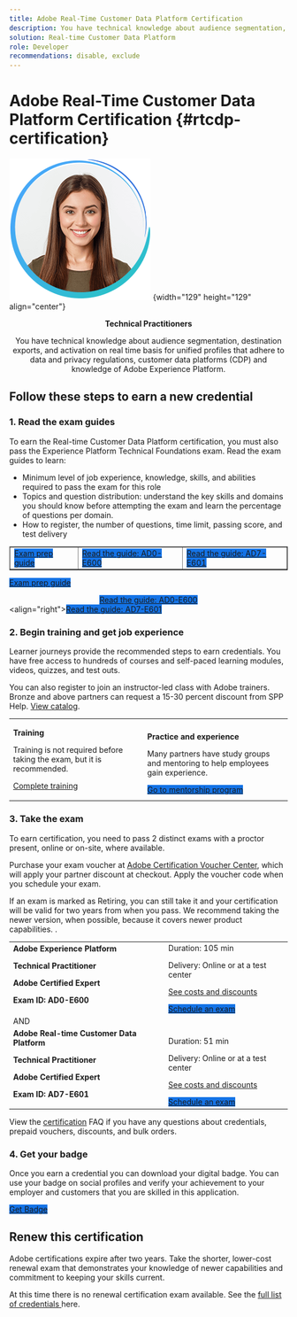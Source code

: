```yaml
---
title: Adobe Real-Time Customer Data Platform Certification
description: You have technical knowledge about audience segmentation, destination exports, and activation on real time basis for unified profiles that adhere to data and privacy regulations, customer data platforms (CDP) and knowledge of Adobe Experience Platform.
solution: Real-time Customer Data Platform
role: Developer
recommendations: disable, exclude
---
```

# Adobe Real-Time Customer Data Platform Certification {#rtcdp-certification}

![Technical Practitioner](../assets/technical-practitioner.png "Technical Practitioner") {width="129" height="129" align="center"}

<p align="center"> <strong>Technical Practitioners </strong> </p>

<p align="center">You have technical knowledge about audience segmentation, destination exports, and activation on real time basis for unified profiles that adhere to data and privacy regulations, customer data platforms (CDP) and knowledge of Adobe Experience Platform.</p>

## Follow these steps to earn a new credential

### 1. Read the exam guides

To earn the Real-time Customer Data Platform certification, you must also pass the Experience Platform Technical Foundations exam. Read the exam guides to learn:

* Minimum level of job experience, knowledge, skills, and abilities required to pass the exam for this role
* Topics and question distribution: understand the key skills and domains you should know before attempting the exam and learn the percentage of questions per domain.
* How to register, the number of questions, time limit, passing score, and test delivery

<table border="none">
<tr>
 <td>
    <a href="https://express.adobe.com/page/sBkhdT10gy2sx/" target="_blank" class="spectrum-Button spectrum-Button--fill spectrum-Button--accent spectrum-Button--sizeM is-margin-bottom-big-big at-element-click-tracking" style="background-color:#1473E6">
    <span class="spectrum-Button-label has-no-wrap">
    Exam prep guide
    </span>
    </a>
 </td>
 <td>
    <a href="https://express.adobe.com/page/GpJxl9cwvjjtK/" target="_blank" class="spectrum-Button spectrum-Button--fill spectrum-Button--accent spectrum-Button--sizeM is-margin-bottom-big-big at-element-click-tracking" style="background-color:#1473E6">
    <span class="spectrum-Button-label has-no-wrap">
    Read the guide: AD0-E600
    </span>
    </a>
 </td>
 <td>
    <a href="https://express.adobe.com/page/biBbuOvvUDEy2/" target="_blank" class="spectrum-Button spectrum-Button--fill spectrum-Button--accent spectrum-Button--sizeM is-margin-bottom-big-big at-element-click-tracking" style="background-color:#1473E6">
    <span class="spectrum-Button-label has-no-wrap">
    Read the guide: AD7-E601
    </span>
    </a>
 </td>
</tr>
</table>  

<a href="https://express.adobe.com/page/sBkhdT10gy2sx/" target="_blank" class="spectrum-Button spectrum-Button--fill spectrum-Button--accent spectrum-Button--sizeM is-margin-bottom-big-big at-element-click-tracking" style="background-color:#1473E6"><span class="spectrum-Button-label has-no-wrap">Exam prep guide</span></a><center><a href="https://express.adobe.com/page/GpJxl9cwvjjtK/" target="_blank" class="spectrum-Button spectrum-Button--fill spectrum-Button--accent spectrum-Button--sizeM is-margin-bottom-big-big at-element-click-tracking" style="background-color:#1473E6"><span class="spectrum-Button-label has-no-wrap">Read the guide: AD0-E600</span></a></center><align="right"><a href="https://express.adobe.com/page/biBbuOvvUDEy2/" target="_blank" class="spectrum-Button spectrum-Button--fill spectrum-Button--accent spectrum-Button--sizeM is-margin-bottom-big-big at-element-click-tracking" style="background-color:#1473E6"><span class="spectrum-Button-label has-no-wrap">Read the guide: AD7-E601</span></a></align>

### 2. Begin training and get job experience

Learner journeys provide the recommended steps to earn credentials. You have free access to hundreds of courses and self-paced learning modules, videos, quizzes, and test outs.

You can also register to join an instructor-led class with Adobe trainers. Bronze and above partners can request a 15-30 percent discount from SPP Help. <a href="https://learning.adobe.com/catalog.html?solution=Adobe%20Experience%20Platform">View catalog</a>.

<table>
<tr>
 <td>

**Training**

Training is not required before taking the exam, but it is recommended.

<a href="https://solutionpartners.adobe.com/solution-partners/home/applications/experience_cloud/real_time_cdp/training/technical.html?nav=credential#navigation">Complete training</a>

 </td>
 <td>

**Practice and experience**

Many partners have study groups and mentoring to help employees gain experience.

<a href="https://solutionpartners.adobe.com/solution-partners/home/learn/credentials/certification/partner_mentorship.html" target="_blank" class="spectrum-Button spectrum-Button--fill spectrum-Button--accent spectrum-Button--sizeM is-margin-bottom-big-big at-element-click-tracking" style="background-color:#1473E6">
<span class="spectrum-Button-label has-no-wrap">
Go to mentorship program
</span>
</a>

 </td>
</tr>
</table>

### 3. Take the exam

To earn certification, you need to pass 2 distinct exams with a proctor present, online or on-site, where available.

Purchase your exam voucher at <a href="https://market.xvoucher.com/adobe">Adobe Certification Voucher Center</a>, which will apply your partner discount at checkout. Apply the voucher code when you schedule your exam.

If an exam is marked as Retiring, you can still take it and your certification will be valid for two years from when you pass. We recommend taking the newer version, when possible, because it covers newer product capabilities. .

<table>
<tr>
<td>
<strong>Adobe Experience Platform</strong>

**Technical Practitioner**

**Adobe Certified Expert**

**Exam ID: AD0-E600**
</td>
<td>
Duration: 105 min

Delivery: Online or at a test center 

<a href="https://solutionpartners.adobe.com/solution-partners/home/learn/credentials/certification/certification_exam_registration_and_management.html?nav=cost">See costs and discounts</a>

<a href="https://www.certmetrics.com/adobe/" target="_blank" class="spectrum-Button spectrum-Button--fill spectrum-Button--accent spectrum-Button--sizeM is-margin-bottom-big-big at-element-click-tracking" style="background-color:#1473E6">
<span class="spectrum-Button-label has-no-wrap">
Schedule an exam
</span>
</a>

</td>
</tr>

<tr>
    <td>
        AND
    </td>
</tr>

<tr>
<td>
<strong>Adobe Real-time Customer Data Platform</strong>

**Technical Practitioner**

**Adobe Certified Expert**

**Exam ID: AD7-E601**
</td>

<td>

Duration: 51 min

Delivery: Online or at a test center 

<a href="https://solutionpartners.adobe.com/solution-partners/home/learn/credentials/certification/certification_exam_registration_and_management.html?nav=cost">See costs and discounts</a>

<a href="https://www.certmetrics.com/adobe/" target="_blank" class="spectrum-Button spectrum-Button--fill spectrum-Button--accent spectrum-Button--sizeM is-margin-bottom-big-big at-element-click-tracking" style="background-color:#1473E6">
<span class="spectrum-Button-label has-no-wrap">
Schedule an exam
</span>
</a>

</td>
</tr>
</table>

View the [certification](https://solutionpartners.adobe.com/solution-partners/home/support/faq/certification_credentials.html) FAQ if you have any questions about credentials, prepaid vouchers, discounts, and bulk orders.

### 4. Get your badge

Once you earn a credential you can download your digital badge. You can use your badge on social profiles and verify your achievement to your employer and customers that you are skilled in this application.

<a href="https://www.credly.com/organizations/adobe/badges" target="_blank" class="spectrum-Button spectrum-Button--fill spectrum-Button--accent spectrum-Button--sizeM is-margin-bottom-big-big at-element-click-tracking" style="background-color:#1473E6">
<span class="spectrum-Button-label has-no-wrap">
Get Badge
</span>
</a>


## Renew this certification

Adobe certifications expire after two years. Take the shorter, lower-cost renewal exam that demonstrates your knowledge of newer capabilities and commitment to keeping your skills current.

At this time there is no renewal certification exam available. See the  <a href="https://solutionpartners.adobe.com/solution-partners/home/learn/credentials/credential_journeys.html"> full list of credentials </a>here.

